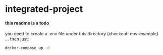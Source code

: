 # integrated-project

#### this readme is a todo

you need to create a .env file under this directory (checkout: env-example) ... then just:

```sh
docker-compose up -d
```

